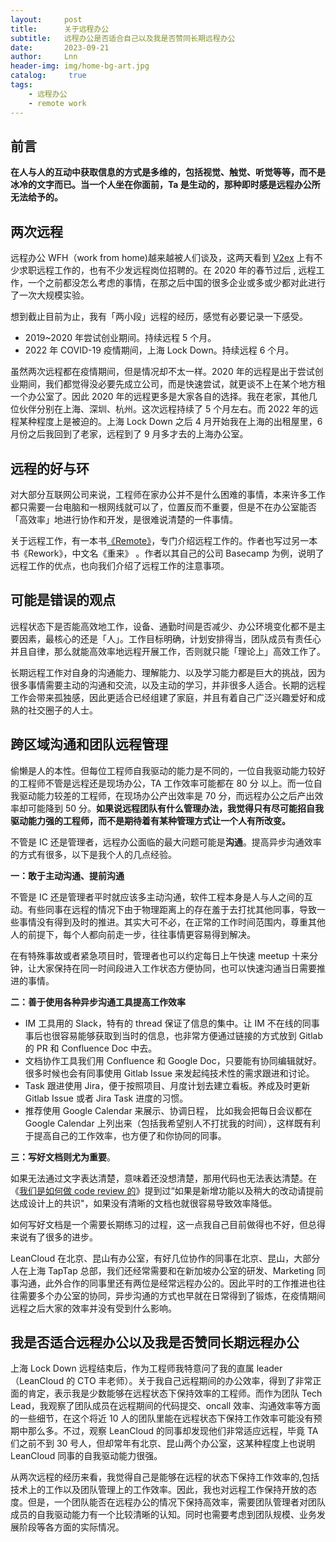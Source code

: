 ```yaml
---
layout:     post
title:      关于远程办公
subtitle:   远程办公是否适合自己以及我是否赞同长期远程办公
date:       2023-09-21
author:     Lnn
header-img: img/home-bg-art.jpg
catalog: 	 true
tags:
    - 远程办公
    - remote work
---
```


## 前言

**在人与人的互动中获取信息的方式是多维的，包括视觉、触觉、听觉等等，而不是冰冷的文字而已。当一个人坐在你面前，Ta 是生动的，那种即时感是远程办公所无法给予的。**


## 两次远程

远程办公 WFH（work from home)越来越被人们谈及，这两天看到 [V2ex](https://v2ex.com/?tab=jobs) 上有不少求职远程工作的，也有不少发远程岗位招聘的。在 2020 年的春节过后 , 远程工作，一个之前都没怎么考虑的事情，在那之后中国的很多企业或多或少都对此进行了一次大规模实验。

想到截止目前为止，我有「两小段」远程的经历，感觉有必要记录一下感受。

- 2019~2020 年尝试创业期间。持续远程 5 个月。
- 2022 年 COVID-19 疫情期间，上海 Lock Down。持续远程 6 个月。


虽然两次远程都在疫情期间，但是情况却不太一样。2020 年的远程是出于尝试创业期间，我们都觉得没必要先成立公司，而是快速尝试，就更谈不上在某个地方租一个办公室了。因此 2020 年的远程更多是大家各自的选择。我在老家，其他几位伙伴分别在上海、深圳、杭州。这次远程持续了 5 个月左右。而 2022 年的远程某种程度上是被迫的。上海 Lock Down 之后 4 月开始我在上海的出租屋里，6 月份之后我回到了老家，远程到了 9 月多才去的上海办公室。



## 远程的好与环

对大部分互联网公司来说，工程师在家办公并不是什么困难的事情，本来许多工作都只需要一台电脑和一根网线就可以了，位置反而不重要，但是不在办公室能否「高效率」地进行协作和开发，是很难说清楚的一件事情。


关于远程工作，有一本书[《Remote》](https://basecamp.com/books/remote)，专门介绍远程工作的。作者也写过另一本书《Rework》，中文名《重来》 。作者以其自己的公司 Basecamp 为例，说明了远程工作的优点，也向我们介绍了远程工作的注意事项。


## 可能是错误的观点

远程状态下是否能高效地工作，设备、通勤时间是否减少、办公环境变化都不是主要因素，最核心的还是「人」。工作目标明确，计划安排得当，团队成员有责任心并且自律，那么就能高效率地远程开展工作，否则就只能「理论上」高效工作了。

长期远程工作对自身的沟通能力、理解能力、以及学习能力都是巨大的挑战，因为很多事情需要主动的沟通和交流，以及主动的学习，并非很多人适合。长期的远程工作会带来孤独感，因此更适合已经组建了家庭，并且有着自己广泛兴趣爱好和成熟的社交圈子的人士。

## 跨区域沟通和团队远程管理

偷懒是人的本性。但每位工程师自我驱动的能力是不同的，一位自我驱动能力较好的工程师不管是远程还是现场办公，TA 工作效率可能都在 80 分 以上。而一位自我驱动能力较差的工程师，在现场办公产出效率是 70 分，而远程办公之后产出效率却可能降到 50 分。**如果说远程团队有什么管理办法，我觉得只有尽可能招自我驱动能力强的工程师，而不是期待着有某种管理方式让一个人有所改变。**


不管是 IC 还是管理者，远程办公面临的最大问题可能是**沟通**。提高异步沟通效率的方式有很多，以下是我个人的几点经验。

 **一：敢于主动沟通、提前沟通**

不管是 IC 还是管理者平时就应该多主动沟通，软件工程本身是人与人之间的互动。有些同事在远程的情况下由于物理距离上的存在羞于去打扰其他同事，导致一些事情没有得到及时的推进。其实大可不必，在正常的工作时间范围内，尊重其他人的前提下，每个人都向前走一步，往往事情更容易得到解决。

在有特殊事故或者紧急项目时，管理者也可以约定每日上午快速 meetup 十来分钟，让大家保持在同一时间段进入工作状态方便协同，也可以快速沟通当日需要推进的事情。


 **二：善于使用各种异步沟通工具提高工作效率**

- IM 工具用的 Slack，特有的 thread 保证了信息的集中。让 IM 不在线的同事事后也很容易能够获取到当时的信息，也非常方便通过链接的方式放到 Gitlab 的 PR 和 Confluence Doc 中去。
- 文档协作工具我们用 Confluence 和 Google Doc，只要能有协同编辑就好。很多时候也会有同事使用 Gitlab Issue 来发起纯技术性的需求跟进和讨论。
- Task 跟进使用 Jira，便于按照项目、月度计划去建立看板。养成及时更新 Gitlab Issue 或者 Jira Task 进度的习惯。
- 推荐使用 Google Calendar 来展示、协调日程， 比如我会把每日会议都在 Google Calendar 上列出来（包括我希望别人不打扰我的时间），这样既有利于提高自己的工作效率，也方便了和你协同的同事。

**三：写好文档则尤为重要**。

如果无法通过文字表达清楚，意味着还没想清楚，那用代码也无法表达清楚。在《[我们是如何做 code review 的](https://www.linnana.me/2023/04/10/tech-codereview/#%E5%A6%82%E6%9E%9C%E6%98%AF%E6%96%B0%E5%A2%9E%E5%8A%9F%E8%83%BD%E4%BB%A5%E5%8F%8A%E7%A8%8D%E5%A4%A7%E7%9A%84%E6%94%B9%E5%8A%A8%E8%AF%B7%E6%8F%90%E5%89%8D%E8%BE%BE%E6%88%90%E8%AE%BE%E8%AE%A1%E4%B8%8A%E7%9A%84%E5%85%B1%E8%AF%86)》提到过“如果是新增功能以及稍大的改动请提前达成设计上的共识"，如果没有清晰的文档也就很容易导致效率降低。

如何写好文档是一个需要长期练习的过程，这一点我自己目前做得也不好，但总得来说有了很多的进步。

LeanCloud 在北京、昆山有办公室，有好几位协作的同事在北京、昆山，大部分人在上海 TapTap 总部，我们还经常需要和在新加坡办公室的研发、Marketing 同事沟通，此外合作的同事里还有两位是经常远程办公的。因此平时的工作推进也往往需要多个办公室的协同，异步沟通的方式也早就在日常得到了锻炼，在疫情期间远程之后大家的效率并没有受到什么影响。


## 我是否适合远程办公以及我是否赞同长期远程办公

上海 Lock Down 远程结束后，作为工程师我特意问了我的直属 leader（LeanCloud 的 CTO 丰老师）。关于我自己远程期间的办公效率，得到了非常正面的肯定，表示我是少数能够在远程状态下保持效率的工程师。而作为团队 Tech Lead，我观察了团队成员在远程期间的代码提交、oncall 效率、沟通效率等方面的一些细节，在这个将近 10 人的团队里能在远程状态下保持工作效率可能没有预期中那么多。不过，观察 LeanCloud 的同事却发现他们非常适应远程，毕竟 TA 们之前不到 30 号人，但却常年有北京、昆山两个办公室，这某种程度上也说明 LeanCloud 同事的自我驱动能力很强。


从两次远程的经历来看，我觉得自己是能够在远程的状态下保持工作效率的,包括技术上的工作以及团队管理上的工作效率。因此，我也对远程工作保持开放的态度。但是，一个团队能否在远程办公的情况下保持高效率，需要团队管理者对团队成员的自我驱动能力有一个比较清晰的认知。同时也需要考虑到团队规模、业务发展阶段等各方面的实际情况。

